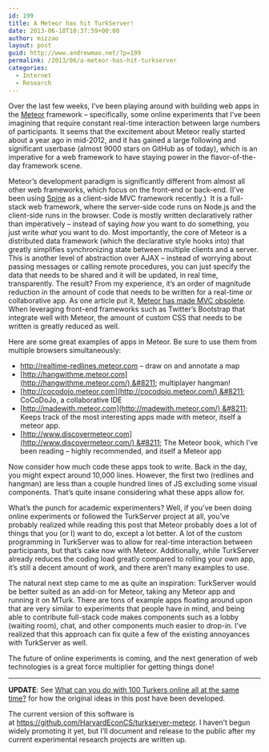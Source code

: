 ```yaml
---
id: 199
title: A Meteor has hit TurkServer!
date: 2013-06-18T10:37:59+00:00
author: mizzao
layout: post
guid: http://www.andrewmao.net/?p=199
permalink: /2013/06/a-meteor-has-hit-turkserver
categories:
  - Internet
  - Research
---
```

Over the last few weeks, I&#8217;ve been playing around with building web apps in the [Meteor](http://www.meteor.com/) framework &#8211; specifically, some online experiments that I&#8217;ve been imagining that require constant real-time interaction between large numbers of participants. It seems that the excitement about Meteor really started about a year ago in mid-2012, and it has gained a large following and significant userbase (almost 9000 stars on GitHub as of today), which is an imperative for a web framework to have staying power in the flavor-of-the-day framework scene.

Meteor&#8217;s development paradigm is significantly different from almost all other web frameworks, which focus on the front-end or back-end. (I&#8217;ve been using [Spine](http://spinejs.com/) as a client-side MVC framework recently.)  It is a full-stack web framework, where the server-side code runs on Node.js and the client-side runs in the browser. Code is mostly written declaratively rather than imperatively &#8211; instead of saying _how_ you want to do something, you just write _what_ you want to do. Most importantly, the core of Meteor is a distributed data framework (which the declarative style hooks into) that greatly simplifies synchronizing state between multiple clients and a server. This is another level of abstraction over AJAX &#8211; instead of worrying about passing messages or calling remote procedures, you can just specify the data that needs to be shared and it will be updated, in real time, transparently. The result? From my experience, it&#8217;s an order of magnitude reduction in the amount of code that needs to be written for a real-time or collaborative app. As one article put it, [Meteor has made MVC obsolete](http://newcome.wordpress.com/2012/04/14/the-future-of-web-development-isnt-mvc-its-mvm/). When leveraging front-end frameworks such as Twitter&#8217;s Bootstrap that integrate well with Meteor, the amount of custom CSS that needs to be written is greatly reduced as well.

Here are some great examples of apps in Meteor. Be sure to use them from multiple browsers simultaneously:

  * <span style="line-height: 14px;"><a href="http://realtime-redlines.meteor.com/">http://realtime-redlines.meteor.com</a> &#8211; draw on and annotate a map<br /> </span>
  * [http://hangwithme.meteor.com](http://hangwithme.meteor.com/) &#8211; multiplayer hangman!
  * [http://cocodojo.meteor.com](http://cocodojo.meteor.com/) &#8211; CoCoDoJo, a collaborative IDE
  * [http://madewith.meteor.com](http://madewith.meteor.com/) &#8211; Keeps track of the most interesting apps made with meteor, itself a meteor app.
  * [http://www.discovermeteor.com](http://www.discovermeteor.com/) &#8211; The Meteor book, which I&#8217;ve been reading &#8211; highly recommended, and itself a Meteor app

Now consider how much code these apps took to write. Back in the day, you might expect around 10,000 lines. However, the first two (redlines and hangman) are less than a couple hundred lines of JS excluding some visual components. That&#8217;s quite insane considering what these apps allow for.

What&#8217;s the punch for academic experimenters? Well, if you&#8217;ve been doing online experiments or followed the TurkServer project at all, you&#8217;ve probably realized while reading this post that Meteor probably does a lot of things that you (or I) want to do, except a lot better. A lot of the custom programming in TurkServer was to allow for real-time interaction between participants, but that&#8217;s cake now with Meteor. Additionally, while TurkServer already reduces the coding load greatly compared to rolling your own app, it&#8217;s still a decent amount of work, and there aren&#8217;t many examples to use.

The natural next step came to me as quite an inspiration: TurkServer would be better suited as an add-on for Meteor, taking any Meteor app and running it on MTurk. There are tons of example apps floating around upon that are very similar to experiments that people have in mind, and being able to contribute full-stack code makes components such as a lobby (waiting room), chat, and other components much easier to drop-in. I&#8217;ve realized that this approach can fix quite a few of the existing annoyances with TurkServer as well.

The future of online experiments is coming, and the next generation of web technologies is a great force multiplier for getting things done!

* * *

**UPDATE**: See [What can you do with 100 Turkers online all at the same time?](http://www.andrewmao.net/2014/08/what-can-you-do-with-100-turkers-online-all-at-the-same-time "What can you do with 100 Turkers online all at the same time?") for how the original ideas in this post have been developed.

The current version of this software is at <https://github.com/HarvardEconCS/turkserver-meteor>. I haven&#8217;t begun widely promoting it yet, but I&#8217;ll document and release to the public after my current experimental research projects are written up.